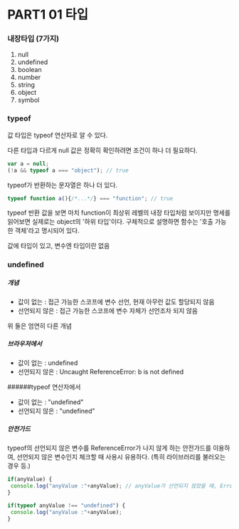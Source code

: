 # PART1 01 타입

### 내장타입 (7가지)
1. null
2. undefined
3. boolean
4. number
5. string 
6. object
7. symbol

### typeof

값 타입은 typeof 연산자로 알 수 있다.

다른 타입과 다르게 null 값은 정확히 확인하려면 조건이 하나 더 필요하다.

```javascript
var a = null;
(!a && typeof a === "object"); // true
```

typeof가 반환하는 문자열은 하나 더 있다.

```javascript
typeof function a(){/*...*/} === "function"; // true
```
typeof 반환 값을 보면 마치 function이 최상위 레벨의 내장 타입처럼 보이지만 명세를 읽어보면 실제로는 object의 '하위 타입'이다. 구체적으로 설명하면 함수는 '호출 가능한 객체'라고 명시되어 있다.

값에 타입이 있고, 변수엔 타입이란 없음

### undefined

##### 개념
* 값이 없는 : 접근 가능한 스코프에 변수 선언, 현재 아무런 값도 할당되지 않음
* 선언되지 않은 : 접근 가능한 스코프에 변수 자체가 선언조차 되지 않음

위 둘은 엄연히 다른 개념

##### 브라우저에서
* 값이 없는 : undefined
* 선언되지 않은 : Uncaught ReferenceError: b is not defined

######typeof 연산자에서
* 값이 없는 : "undefined"
* 선언되지 않은 : "undefined"

##### 안전가드

typeof의 선언되지 않은 변수를 ReferenceError가 나지 않게 하는 안전가드를 이용하여, 선언되지 않은 변수인지 체크할 때 사용시 유용하다. (특히 라이브러리를 불러오는 경우 등.)
```javascript
if(anyValue) {
 console.log("anyValue :"+anyValue); // anyValue가 선언되지 않았을 때, Error 발생할 수 있음
}

if(typeof anyValue !== "undefined") {
 console.log("anyValue :"+anyValue);
}
```